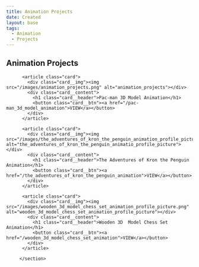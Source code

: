```yaml
---
title: Animation Projects
date: Created
layout: base
tags:
  - Animation
  - Projects
---
```


<h2 class="section-head">Animation Projects</h2>
        <section class="grid">          

          <article class="card">
            <div class="card__img"><img src="/images/animation_projects.png" alt="animation_projects"></div>
            <div class="card__content">
              <h1 class="card__header">Pac-man 3D Model Animation</h1>
              <button class="card__btn"><a href="/pac-man_3d_model_animation">VIEW</a></button>
            </div>
          </article>

          <article class="card">
            <div class="card__img"><img src="/images/the_adventures_of_kron_the_penguin_animation_profile_picture.png" alt="the_adventures_of_kron_the_penguin_animatio_profile_picture"></div>
            <div class="card__content">
              <h1 class="card__header">The Adventures of Kron the Penguin Animation</h1>
              <button class="card__btn"><a href="/the_adventures_of_kron_the_penguin_animation">VIEW</a></button>
            </div>
          </article>

          <article class="card">
            <div class="card__img"><img src="/images/wooden_3d_model_chess_set_animation_profile_picture.png" alt="wooden_3d_model_chess_set_animation_profile_picture"></div>
            <div class="card__content">
              <h1 class="card__header">Wooden 3D  Model Chess Set Animation</h1>
              <button class="card__btn"><a href="/wooden_3d_model_chess_set_animation">VIEW</a></button>
            </div>
          </article>
      
         </section>